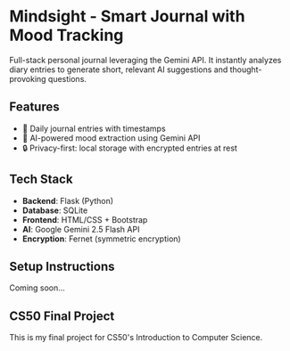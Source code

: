 # Mindsight - Smart Journal with Mood Tracking

Full-stack personal journal leveraging the Gemini API. It instantly analyzes diary entries to generate short, relevant AI suggestions and thought-provoking questions.

## Features
- 📝 Daily journal entries with timestamps
- 🤖 AI-powered mood extraction using Gemini API
- 🔒 Privacy-first: local storage with encrypted entries at rest


## Tech Stack
- **Backend**: Flask (Python)
- **Database**: SQLite
- **Frontend**: HTML/CSS + Bootstrap
- **AI**: Google Gemini 2.5 Flash API
- **Encryption**: Fernet (symmetric encryption)

## Setup Instructions
Coming soon...

## CS50 Final Project
This is my final project for CS50's Introduction to Computer Science.

